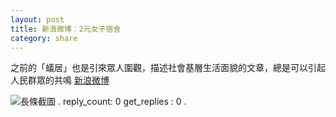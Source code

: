 ```yaml
---
layout: post
title: 新浪微博：2元女子宿舍
category: share
---
```

之前的「蟻居」也是引來眾人圍觀，描述社會基層生活面貌的文章，總是可以引起人民群眾的共鳴
[新浪微博](http://m.weibo.cn/status/4094321022485406)

![長條截圖](http://wx3.sinaimg.cn/large/6e1fa92cgy1feff22intcj20c68n4hdt.jpg)
.
reply_count: 0
get_replies : 0
.
